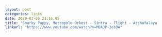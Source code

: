 ```yaml
---
layout: post
categories: links
date: 2020-03-06 21:16:05
title: "Snarky Puppy, Metropole Orkest - Sintra - Flight - Atchafalaya - YouTube"
linkurl: "https://www.youtube.com/watch?v=MBAJP-3ebDA"
---
```

